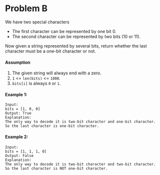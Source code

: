 # Problem B

We have two special characters
* The first character can be represented by one bit 0.
* The second character can be represented by two bits (10 or 11).

Now given a string represented by several bits, return whether the last character must be a one-bit character or not. 

#### Assumption
1. The given string will always end with a zero.
1. `1` <= `len(bits)` <= `1000`.
1. `bits[i]` is always `0` or `1`.

#### Example 1:
```
Input: 
bits = [1, 0, 0]
Output: True
Explanation: 
The only way to decode it is two-bit character and one-bit character. So the last character is one-bit character.
```
#### Example 2:
```
Input: 
bits = [1, 1, 1, 0]
Output: False
Explanation: 
The only way to decode it is two-bit character and two-bit character. So the last character is NOT one-bit character.
```
